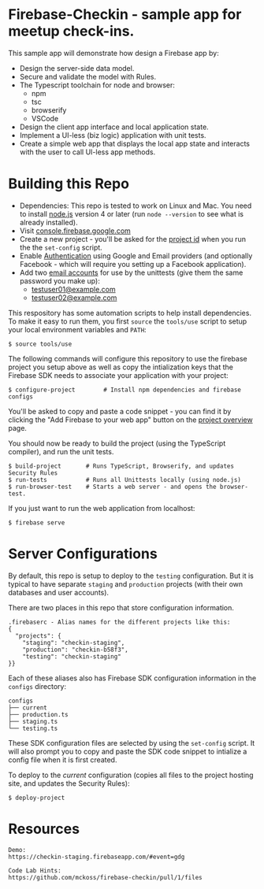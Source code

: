 # Firebase-Checkin - sample app for meetup check-ins.

This sample app will demonstrate how design a Firebase app
by:

- Design the server-side data model.
- Secure and validate the model with Rules.
- The Typescript toolchain for node and browser:
  - npm
  - tsc
  - browserify
  - VSCode
- Design the client app interface and local application state.
- Implement a UI-less (biz logic) application with unit tests.
- Create a simple web app that displays the local app state and interacts with
  the user to call UI-less app methods.

# Building this Repo

- Dependencies: This repo is tested to work on Linux and Mac. You need to
  install [node.js](https://nodejs.org/en/download/) version 4 or later (run
  `node --version` to see what is already installed).
- Visit [console.firebase.google.com](https://console.firebase.google.com)
- Create a new project - you'll be asked for the
  [project id](https://console.firebase.google.com/project/_/settings/general/) when
  you run the the `set-config` script.
- Enable
  [Authentication](https://console.firebase.google.com/project/_/authentication/providers)
  using Google and Email providers (and optionally Facebook - which will require
  you setting up a Facebook application).
- Add two
  [email accounts](https://console.firebase.google.com/project/_/authentication/users)
  for use by the unittests (give them the same password you make up):
    - testuser01@example.com
    - testuser02@example.com

This respository has some automation scripts to help install dependencies.  To
make it easy to run them, you first `source` the `tools/use` script to setup
your local environment variables and `PATH`:

```
$ source tools/use
```

The following commands will configure this repository to use the firebase project
you setup above as well as copy the intialization keys that the Firebase SDK needs
to associate your application with your project:

```
$ configure-project        # Install npm dependencies and firebase configs
```

You'll be asked to copy and paste a code snippet - you can find it by clicking
the "Add Firebase to your web app" button on the
[project overview](https://console.firebase.google.com/project/_/overview) page.

You should now be ready to build the project (using the TypeScript compiler),
and run the unit tests.

```
$ build-project       # Runs TypeScript, Browserify, and updates Security Rules
$ run-tests           # Runs all Unittests locally (using node.js)
$ run-browser-test    # Starts a web server - and opens the browser-test.
```

If you just want to run the web application from localhost:

```
$ firebase serve
```

# Server Configurations

By default, this repo is setup to deploy to the `testing` configuration.  But
it is typical to have separate `staging` and `production` projects (with their
own databases and user accounts).

There are two places in this repo that store configuration information.

```
.firebaserc - Alias names for the different projects like this:
{
  "projects": {
    "staging": "checkin-staging",
    "production": "checkin-b58f3",
    "testing": "checkin-staging"
}}
```

Each of these aliases also has Firebase SDK configuration information in the
`configs` directory:

```
configs
├── current
├── production.ts
├── staging.ts
└── testing.ts
```

These SDK configuration files are selected by using the `set-config` script.  It
will also prompt you to copy and paste the SDK code snippet to intialize a config
file when it is first created.

To deploy to the _current_ configuration (copies all files to the project hosting
site, and updates the Security Rules):

```
$ deploy-project
```

# Resources

```
Demo:
https://checkin-staging.firebaseapp.com/#event=gdg

Code Lab Hints:
https://github.com/mckoss/firebase-checkin/pull/1/files
```
